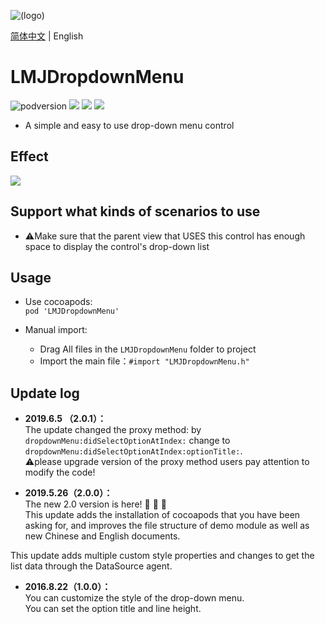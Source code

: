 ![(logo)](https://avatars2.githubusercontent.com/u/15794032?s=460&v=4)

[简体中文](./README.md) | English                 

# LMJDropdownMenu

![podversion](https://img.shields.io/cocoapods/v/LMJDropdownMenu.svg?style=flat)
![](https://img.shields.io/cocoapods/p/LMJDropdownMenu.svg?style=flat)
![](https://img.shields.io/badge/language-oc-orange.svg)
![](https://img.shields.io/cocoapods/l/LMJDropdownMenu.svg?style=flat)

- A simple and easy to use drop-down menu control


## Effect
![](https://github.com/JerryLMJ/LMJDropdownMenu/raw/master/demo1.gif)  


## Support what kinds of scenarios to use
- ⚠️Make sure that the parent view that USES this control has enough space to display the control's drop-down list                      


## Usage
 * Use cocoapods:                     
`pod 'LMJDropdownMenu'`                  

* Manual import:                
    * Drag All files in the `LMJDropdownMenu` folder to project                
    * Import the main file：`#import "LMJDropdownMenu.h"`            


## Update log   
- **2019.6.5 （2.0.1）：**                 
The update changed the proxy method: by ` dropdownMenu:didSelectOptionAtIndex:` change to ` dropdownMenu:didSelectOptionAtIndex:optionTitle:`.                        
⚠️please upgrade version of the proxy method users pay attention to modify the code!    
                
- **2019.5.26（2.0.0）：**                                      
The new 2.0 version is here! 🎉 🎉 🎉                     
This update adds the installation of cocoapods that you have been asking for, and improves the file structure of demo module as well as new Chinese and English documents.        
                
This update adds multiple custom style properties and changes to get the list data through the DataSource agent.                  
          
- **2016.8.22（1.0.0）：**                               
You can customize the style of the drop-down menu.               
You can set the option title and line height.                       
